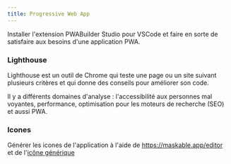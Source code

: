 ```yaml
---
title: Progressive Web App
---
```


Installer  l'extension PWABuilder Studio pour VSCode et faire en sorte de satisfaire aux besoins d'une application PWA.

### Lighthouse

Lighthouse est un outil de Chrome qui teste une page ou un site suivant plusieurs critères et qui donne des conseils pour améliorer son code.

Il y a différents domaines d'analyse : l'accessibilité aux personnes mal voyantes, performance, optimisation pour les moteurs de recherche (SEO) et aussi PWA.

### Icones

Générer les icones de l'application à l'aide de https://maskable.app/editor et de l'[icône générique](logo-i.svg)
